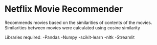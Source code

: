 # Netflix Movie Recommender

Recommends movies based on the similarities of contents of the movies. Similarities between movies were calculated using cosine similarity

Libraries required:
-Pandas
-Numpy
-scikit-learn
-nltk
-Streamlit
